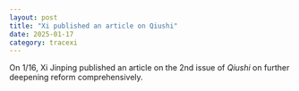 ```yaml
---
layout: post
title: "Xi published an article on Qiushi"
date: 2025-01-17
category: tracexi
---
```


On 1/16, Xi Jinping published an article on the 2nd issue of *Qiushi* on further deepening reform comprehensively.
